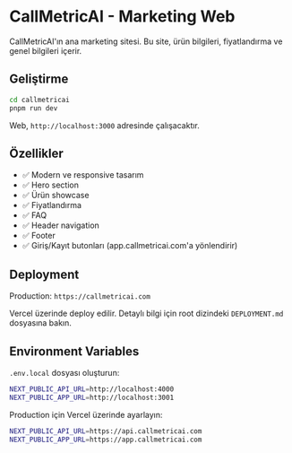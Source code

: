 # CallMetricAI - Marketing Web

CallMetricAI'ın ana marketing sitesi. Bu site, ürün bilgileri, fiyatlandırma ve genel bilgileri içerir.

## Geliştirme

```bash
cd callmetricai
pnpm run dev
```

Web, `http://localhost:3000` adresinde çalışacaktır.

## Özellikler

- ✅ Modern ve responsive tasarım
- ✅ Hero section
- ✅ Ürün showcase
- ✅ Fiyatlandırma
- ✅ FAQ
- ✅ Header navigation
- ✅ Footer
- ✅ Giriş/Kayıt butonları (app.callmetricai.com'a yönlendirir)

## Deployment

Production: `https://callmetricai.com`

Vercel üzerinde deploy edilir. Detaylı bilgi için root dizindeki `DEPLOYMENT.md` dosyasına bakın.

## Environment Variables

`.env.local` dosyası oluşturun:

```bash
NEXT_PUBLIC_API_URL=http://localhost:4000
NEXT_PUBLIC_APP_URL=http://localhost:3001
```

Production için Vercel üzerinde ayarlayın:

```bash
NEXT_PUBLIC_API_URL=https://api.callmetricai.com
NEXT_PUBLIC_APP_URL=https://app.callmetricai.com
```
